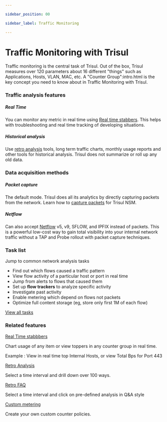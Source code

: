 ```yaml
---

sidebar_position: 00

sidebar_label: Traffic Monitoring

---
```


# Traffic Monitoring with Trisul

Traffic monitoring is the central task of Trisul. Out of the box, Trisul
 measures over 120 parameters about 16 different "things" such as 
Applications, Hosts, VLAN, MAC, etc. A "Counter Group":intro.html is 
the key concept you need to know about in Traffic Monitoring with 
Trisul.

### Traffic analysis features

##### Real Time

You can monitor any metric in real time using [Real time stabbers](/docs/ug/cg/stabber). This helps with troubleshooting and real time tracking of developing situations.

##### Historical analysis

Use [retro analysis](/docs/ug/cg/retro) tools, long term traffic charts, monthly usage reports and other tools 
for historical analysis. Trisul does not summarize or roll up any old 
data.

### Data acquisition methods

##### Packet capture

The default mode. Trisul does all its analytics by directly capturing packets from the network. Learn how to [capture packets](/docs/ug/install/input_packets) for Trisul NSM.

##### Netflow

Can also accept [Netflow](/docs/ug/netflow/netflow_setup) v5, v9, SFLOW, and IPFIX instead of packets. This is a powerful 
low-cost way to gain total visibility into your internal network traffic
 without a TAP and Probe rollout with packet capture techniques.

### Task list

Jump to common network analysis tasks

- Find out which flows caused a traffic pattern
- View flow activity of a particular host or port in real time
- Jump from alerts to flows that caused them
- Set up **flow trackers** to analyze specific activity
- Investigate past activity
- Enable metering which depend on flows not packets
- Optimize full content storage (eg, store only first 1M of each flow)

[View all tasks](/docs/ug/cg/tasks)

### Related features

[Real Time stabbbers](/docs/ug/cg/stabber)

Chart usage of any item or view toppers in any counter group in real time.

Example : View in real time top Internal Hosts, or view Total Bps for Port 443

[Retro Analysis](/docs/ug/cg/retro)

Select a time interval and drill down over 100 ways.

[Retro FAQ](/docs/ug/cg/retrofaq)

Select a time interval and click on pre-defined analysis in Q&A style

[Custom metering](/docs/ug/cg/custom)

Create your own custom counter policies.
